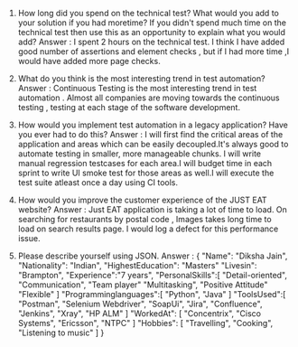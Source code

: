 1. How long did you spend on the technical test? What would you add to your solution if you had moretime? If you didn&#39;t spend much time on the technical test then use this as an opportunity to explain
what you would add?
Answer : I spent 2 hours on the technical test. I think I have added good number of assertions and element checks , but if I had more time ,I would have added more page checks.

2. What do you think is the most interesting trend in test automation?
Answer : Continuous Testing is the most interesting trend in test automation . Almost all companies are moving towards the continuous testing , testing at each stage of the software development.

3. How would you implement test automation in a legacy application? Have you ever had to do this?
Answer : I will first find the critical areas of the application and areas which can be easily decoupled.It's always good to automate testing in smaller, more manageable chunks.
         I will write manual regression testcases for each area.I will budget time in each sprint to write UI smoke test for those areas as well.I will execute the test suite atleast once a day using CI tools.

4. How would you improve the customer experience of the JUST EAT website?
Answer :  Just EAT application is taking a lot of time to load. On searching for restaurants by postal code , Images takes long time to load on search results page.
          I would log a defect for this performance issue.
		  
5. Please describe yourself using JSON.
Answer :
{
"Name": "Diksha Jain",
"Nationality": "Indian",
"HighestEducation": "Masters"
"Livesin": "Brampton",
"Experience":"7 years",
"PersonalSkills":[
          "Detail-oriented",
          "Communication",
          "Team player"
          "Multitasking",
          "Positive Attitude"
          "Flexible"
         ]
"Programminglanguages":[
                       "Python",
                       "Java"
                       ]
"ToolsUsed":[
             "Postman",
             "Selenium Webdriver",
             "SoapUi",
			 "Jira",
			 "Confluence",
			 "Jenkins",
			 "Xray",
			 "HP ALM"
			 ]
"WorkedAt": [
             "Concentrix",
			 "Cisco Systems",
			 "Ericsson",
			 "NTPC"
			 ]
"Hobbies": [
            "Travelling",
            "Cooking",
            "Listening to music"
            ]
}			
       

